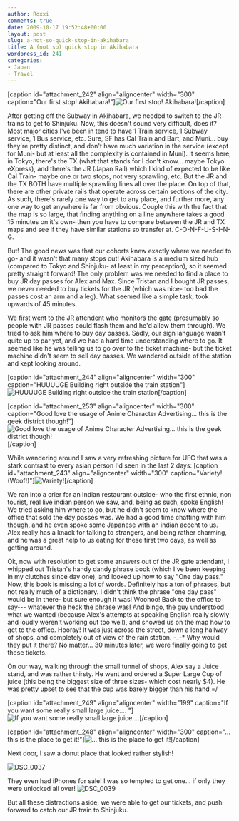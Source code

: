 ```yaml
---
author: Roxxi
comments: true
date: 2009-10-17 19:52:48+00:00
layout: post
slug: a-not-so-quick-stop-in-akihabara
title: A (not so) quick stop in Akihabara
wordpress_id: 241
categories:
- Japan
- Travel
---
```


[caption id="attachment_242" align="aligncenter" width="300" caption="Our first stop! Akihabara!"]![Our first stop! Akihabara!](/img/2009/10/DSC_0032-300x199.jpg)[/caption]

After getting off the Subway in Akihabara, we needed to switch to the JR trains to get to Shinjuku. Now, this doesn't sound very difficult, does it?  Most major cities I've been in tend to have 1 Train service, 1 Subway service, 1 Bus service, etc.  Sure, SF has Cal Train and Bart, and Muni... buy they're pretty distinct, and don't have much variation in the service (except for Muni- but at least all the complexity is contained in Muni).  It seems here, in Tokyo, there's the TX (what that stands for I don't know... maybe Tokyo eXpress), and there's the JR (Japan Rail) which I kind of expected to be like Cal Train- maybe one or two stops, not very sprawling, etc.  But the JR and the TX BOTH have multiple sprawling lines all over the place.  On top of that, there are other private rails that operate across certain sections of the city.  As such, there's rarely one way to get to any place, and further more, any one way to get anywhere is far from obvious.  Couple this with the fact that the map is so large, that finding anything on a line anywhere takes a good 15 minutes on it's own- then you have to compare between the JR and TX maps and see if they have similar stations so transfer at. C-O-N-F-U-S-I-N-G.

But! The good news was that our cohorts knew exactly where we needed to go- and it wasn't that many stops out! Akihabara is a medium sized hub (compared to Tokyo and Shinjuku- at least in my perception), so it seemed pretty straight forward!  The only problem was we needed to find a place to buy JR day passes for Alex and Max.  Since Tristan and I bought JR passes, we never needed to buy tickets for the JR (which was nice- too bad the passes cost an arm and a leg). What seemed like a simple task, took upwards of 45 minutes.

We first went to the JR attendent who monitors the gate (presumably so people with JR passes could flash them and he'd allow them through).  We tried to ask him where to buy day passes.  Sadly, our sign language wasn't quite up to par yet, and we had a hard time understanding where to go. It seemed like he was telling us to go over to the ticket machine- but the ticket machine didn't seem to sell day passes.  We wandered outside of the station and kept looking around. 

[caption id="attachment_244" align="aligncenter" width="300" caption="HUUUUGE Building right outside the train station"]![HUUUUGE Building right outside the train station](/img/2009/10/DSC_0033-300x199.jpg)[/caption]

[caption id="attachment_253" align="aligncenter" width="300" caption="Good love the usage of Anime Character Advertising... this is the geek district though!"]![Good love the usage of Anime Character Advertising... this is the geek district though!](/img/2009/10/IMG_2664-300x225.jpg)[/caption]

While wandering around I saw a very refreshing picture for UFC that was a stark contrast to every asian person I'd seen in the last 2 days:
[caption id="attachment_243" align="aligncenter" width="300" caption="Variety! (Woof!)"]![Variety!](/img/2009/10/DSC_0036-300x199.jpg)[/caption]

We ran into a crier for an Indian restaurant outside- who the first ethnic, non tourist, real live indian person we saw, and, being as such, spoke English! We tried asking him where to go, but he didn't seem to know where the office that sold the day passes was.  We had a good time chatting with him though, and he even spoke some Japanese with an indian accent to us.  Alex really has a knack for talking to strangers, and being rather charming, and he was a great help to us eating for these first two days, as well as getting around.

Ok, now with resolution to get some answers out of the JR gate attendant, I whipped out Tristan's handy dandy phrase book (which I've been keeping in my clutches since day one), and looked up how to say "One day pass."  Now, this book is missing a lot of words. Definitely has a ton of phrases, but not really much of a dictionary.  I didn't think the phrase "one day pass" would be in there- but sure enough it was! Woohoo! Back to the office to say--- whatever the heck the phrase was! And bingo, the guy understood what we wanted (because Alex's attempts at speaking English really slowly and loudly weren't working out too well), and showed us on the map how to get to the office. Hooray!  It was just across the street, down a long hallway of shops, and completely out of view of the rain station. -_-* Why would they put it there? No matter... 30 minutes later, we were finally going to get these tickets.

On our way, walking through the small tunnel of shops, Alex say a Juice stand, and was rather thirsty.  He went and ordered a Super Large Cup of juice (this being the biggest size of three sizes- which cost nearly $4).  He was pretty upset to see that the cup was barely bigger than his hand =/

[caption id="attachment_249" align="aligncenter" width="199" caption="If you want some really small large juice.... "]![If you want some really small large juice.... ](/img/2009/10/DSC_0041-199x300.jpg)[/caption]

[caption id="attachment_248" align="aligncenter" width="300" caption="... this is the place to get it!"]![... this is the place to get it!](/img/2009/10/DSC_0040-300x199.jpg)[/caption]

Next door, I saw a donut place that looked rather stylish!

![DSC_0037](/img/2009/10/DSC_0037-300x199.jpg)

They even had iPhones for sale! I was so tempted to get one... if only they were unlocked all over!
![DSC_0039](/img/2009/10/DSC_0039-300x199.jpg)

But all these distractions aside, we were able to get our tickets, and push forward to catch our JR train to Shinjuku.

